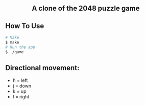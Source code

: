 <h2 align="center">A clone of the 2048 puzzle game </h2>


## How To Use


```bash
# Make
$ make
# Run the app
$ ./game
```
## Directional movement: 
* h = left
* j = down
* k = up
* l = right

